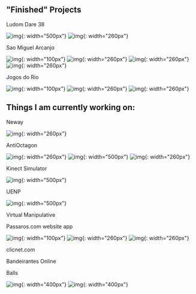 ## "Finished" Projects

Ludom Dare 38

![img](/images/ld38_2.gif){: width="500px"}
![img](/images/ld.gif){: width="260px"}

Sao Miguel Arcanjo

![img](/images/sma0.webp){: width="100px"}
![img](/images/sma1.webp){: width="260px"}
![img](/images/sma2.webp){: width="260px"}
![img](/images/sma3.webp){: width="260px"}

Jogos do Rio

![img](/images/rio0.webp){: width="100px"}
![img](/images/rio1.webp){: width="260px"}
![img](/images/rio2.webp){: width="260px"}


## Things I am currently working on:

Neway

![img](/images/neway1.PNG){: width="260px"}


AntiOctagon

![img](/images/octa1.PNG){: width="260px"}
![img](/images/octa2.gif){: width="500px"}
![img](/images/octa3.PNG){: width="260px"}


Kinect Simulator

![img](/images/sim.JPG){: width="500px"}

UENP

![img](/images/uenp.jpeg){: width="500px"}

Virtual Manipulative

Passaros.com
  website
  app

![img](/images/pass0.webp){: width="100px"}
![img](/images/pass1.webp){: width="260px"}
![img](/images/pass2.webp){: width="260px"}
  
clicnet.com

Bandeirantes Online

Balls

![img](/images/balls1.PNG){: width="400px"}
![img](/images/balls2.gif){: width="400px"}

